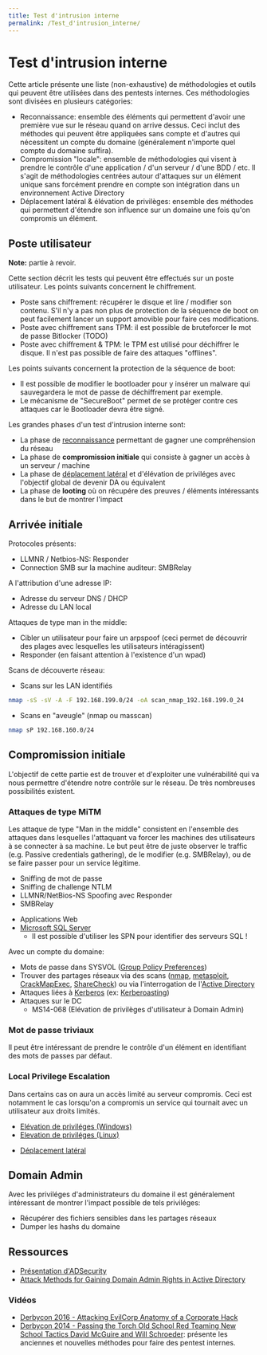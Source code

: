 ```yaml
---
title: Test d'intrusion interne
permalink: /Test_d'intrusion_interne/
---
```


# Test d'intrusion interne

Cette article présente une liste (non-exhaustive) de méthodologies et outils qui peuvent être utilisées dans des pentests internes. Ces méthodologies sont divisées en plusieurs catégories:

-   Reconnaissance: ensemble des éléments qui permettent d'avoir une première vue sur le réseau quand on arrive dessus. Ceci inclut des méthodes qui peuvent être appliquées sans compte et d'autres qui nécessitent un compte du domaine (généralement n'importe quel compte du domaine suffira).
-   Compromission "locale": ensemble de méthodologies qui visent à prendre le contrôle d'une application / d'un serveur / d'une BDD / etc. Il s'agit de méthodologies centrées autour d'attaques sur un élément unique sans forcément prendre en compte son intégration dans un environnement Active Directory
-   Déplacement latéral & élévation de privilèges: ensemble des méthodes qui permettent d'étendre son influence sur un domaine une fois qu'on compromis un élément.

Poste utilisateur
-----------------

**Note:** partie à revoir.

Cette section décrit les tests qui peuvent être effectués sur un poste utilisateur. Les points suivants concernent le chiffrement.

-   Poste sans chiffrement: récupérer le disque et lire / modifier son contenu. S'il n'y a pas non plus de protection de la séquence de boot on peut facilement lancer un support amovible pour faire ces modifications.
-   Poste avec chiffrement sans TPM: il est possible de bruteforcer le mot de passe Bitlocker (TODO)
-   Poste avec chiffrement & TPM: le TPM est utilisé pour déchiffrer le disque. Il n'est pas possible de faire des attaques "offlines".

Les points suivants concernent la protection de la séquence de boot:

-   Il est possible de modifier le bootloader pour y insérer un malware qui sauvegardera le mot de passe de déchiffrement par exemple.
-   Le mécanisme de "SecureBoot" permet de se protéger contre ces attaques car le Bootloader devra être signé.

Les grandes phases d'un test d'intrusion interne sont:

-   La phase de [reconnaissance](/Reconnaissance_(Interne) "wikilink") permettant de gagner une compréhension du réseau
-   La phase de **compromission initiale** qui consiste à gagner un accès à un serveur / machine
-   La phase de [déplacement latéral](/déplacement_latéral "wikilink") et d'élévation de priviléges avec l'objectif global de devenir DA ou équivalent
-   La phase de **looting** où on récupére des preuves / éléments intéressants dans le but de montrer l'impact

Arrivée initiale
----------------

Protocoles présents:

-   LLMNR / Netbios-NS: Responder
-   Connection SMB sur la machine auditeur: SMBRelay

A l'attribution d'une adresse IP:

-   Adresse du serveur DNS / DHCP
-   Adresse du LAN local

Attaques de type man in the middle:

-   Cibler un utilisateur pour faire un arpspoof (ceci permet de découvrir des plages avec lesquelles les utilisateurs intéragissent)
-   Responder (en faisant attention à l'existence d'un wpad)

Scans de découverte réseau:

-   Scans sur les LAN identifiés

``` bash
nmap -sS -sV -A -F 192.168.199.0/24 -oA scan_nmap_192.168.199.0_24
```

-   Scans en "aveugle" (nmap ou masscan)

``` bash
nmap sP 192.168.160.0/24
```

Compromission initiale
----------------------

L'objectif de cette partie est de trouver et d'exploiter une vulnérabilité qui va nous permettre d'étendre notre contrôle sur le réseau. De très nombreuses possibilités existent.

### Attaques de type MiTM

Les attaque de type "Man in the middle" consistent en l'ensemble des attaques dans lesquelles l'attaquant va forcer les machines des utilisateurs à se connecter à sa machine. Le but peut être de juste observer le traffic (e.g. Passive credentials gathering), de le modifier (e.g. SMBRelay), ou de se faire passer pour un service légitime.

-   Sniffing de mot de passe
-   Sniffing de challenge NTLM
-   LLMNR/NetBios-NS Spoofing avec Responder
-   SMBRelay

<!-- -->

-   Applications Web
-   [Microsoft SQL Server](/Microsoft_SQL_Server "wikilink")
    - Il est possible d'utiliser les SPN pour identifier des serveurs SQL !

Avec un compte du domaine:

-   Mots de passe dans SYSVOL ([Group Policy Preferences](/Group_Policy_Preferences "wikilink"))
-   Trouver des partages réseaux via des scans ([nmap](/nmap "wikilink"), [metasploit](/metasploit "wikilink"), [CrackMapExec](/CrackMapExec "wikilink"), [ShareCheck](http://www.sec-1.com/blog/2014/sharecheck)) ou via l'interrogation de l'[Active Directory](/Active_Directory "wikilink")
-   Attaques liées à [Kerberos](/Kerberos "wikilink") (ex: [Kerberoasting](/Kerberoasting "wikilink"))
-   Attaques sur le DC
    -   MS14-068 (Elévation de privilèges d'utilisateur à Domain Admin)

### Mot de passe triviaux

Il peut être intéressant de prendre le contrôle d'un élément en identifiant des mots de passes par défaut.

### Local Privilege Escalation

Dans certains cas on aura un accès limité au serveur compromis. Ceci est notamment le cas lorsqu'on a compromis un service qui tournait avec un utilisateur aux droits limités.

-   [Elévation de priviléges (Windows)](/Elévation_de_priviléges_(Windows) "wikilink")
-   [Elevation de priviléges (Linux)](/Elevation_de_priviléges_(Linux) "wikilink")

<!-- -->

-   [Déplacement latéral](/Déplacement_latéral "wikilink")

Domain Admin
------------

Avec les priviléges d'administrateurs du domaine il est généralement intéressant de montrer l'impact possible de tels priviléges:

-   Récupérer des fichiers sensibles dans les partages réseaux
-   Dumper les hashs du domaine

Ressources
----------

-   [Présentation d'ADSecurity](https://adsecurity.org/?page_id=1352)
-   [Attack Methods for Gaining Domain Admin Rights in Active Directory](https://adsecurity.org/?p=2362)

### Vidéos

-   [Derbycon 2016 - Attacking EvilCorp Anatomy of a Corporate Hack](https://www.youtube.com/watch?v=nJSMJyRNvlM)
-   [Derbycon 2014 - Passing the Torch Old School Red Teaming New School Tactics David McGuire and Will Schroeder](https://www.youtube.com/watch?v=rpwrKhgMd7E): présente les anciennes et nouvelles méthodes pour faire des pentest internes.


